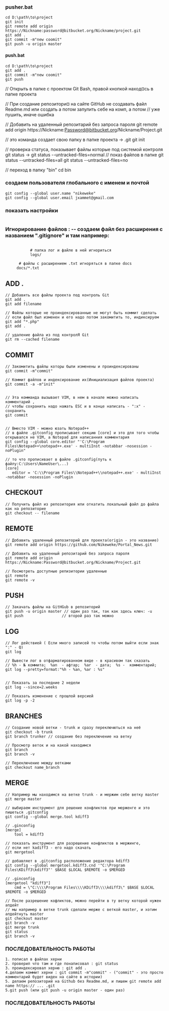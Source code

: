 ### pusher.bat
```
cd D:\path\to\project
git init
git remote add origin https://Nickname:password@bitbucket.org/Nickname/project.git
git add .
git commit -m"new coomit"
git push -u origin master
```



#### push.bat
```
cd D:\path\to\project
git add .
git commit -m"new coomit"
git push
```





// Открыть в папке с проектом Git Bash, правой кнопкой наход¤сь в папке проекта

// При создание репозитори¤ на сайте GitHub не создавать файл Readme.md или создать а потом запулить себе на комп, а потом
// уже пушить, иначе ошибка

// Добавить на удаленный репозитарий без запроса пароля
git remote add origin https://Nickname:Password@bitbucket.org/Nickname/Project.git 


//  это команда создает свою папку в папке проекта -> .git
git init


// проверка статуса, показывает файлы которые под системой контроля
 git status ->
 git status --untracked-files=normal // показ файлов в папке
 git status --untracked-files=all
 git status --untracked-files=no

// переход в папку "bin"
cd bin

### создаем пользователя глобального с именем и почтой
```
git config --global user.name "nikeweke"
git config --global user.email jxammet@gmail.com
```

### показать настройки
```git config --list
```

###  Игнорирование файлов : -- создаем файл без расширения с названием ".gitignore" и там например:
```                        

           # папка лог и файле в ней игнориться
           logs/

	  # файлы с расширением .txt игноряться в папке docs
	 docs/*.txt
```

##  ADD .
```
// Добавить все файлы проекта под контроль Git
git add .
git add filename

// Файлы которые не проиндексированные не могут быть коммит сделать
// если файл был изменен и его надо потом закомитить то, индиксируем
git add "*.php"
git add .

// удаление файла из под контролЯ Git
git rm --cached filename
```




##  COMMIT
```
// Закомитить файлы которы были изменены и проиндексированы
git commit -m"commit"

// Коммит файлов и индексирование их(Инициализация файлов проекта)
git commit -a -m"init"


// Эта комманда вызывает VIM, в нем в начале можно написать комментарий , 
// чтобы сохранить надо нажать ESC и в конце написать - ":x" - сохранить
git commit


// Вместо VIM - можно юзать Notepad++
// в файле .gitconfig прописывает секцию [core] и это для того чтобы открывался не VIM, а Notepad для написанния комментария
git config --global core.editor "'C:\Program Files\Notepad++\notepad++.exe' - multiInst -notabbar -nosession -noPlugin"

// то что прописивает в файле .gitconfig(путь к файлу:C:\Users\NameUser\...)
[core]
   editor = 'C:\\Program Files\\Notepad++\\notepad++.exe' - multiInst -notabbar -nosession -noPlugin
```




## CHECKOUT
```
// Получить файл из репозитория или откатить локальный файл до файла как на репозиторие
git checkout -- filename
```





##  REMOTE
```
// Добавить удаленный репозиторий для проекта(origin - это название)
git remote add origin https://github.com/Nikeweke/Portal_News.git

// Добавить на удаленный репозитарий без запроса пароля
git remote add origin https://Nickname:Password@bitbucket.org/Nickname/Project.git 

// Посмотреть доступные репизитории удаленные
git remote
git remote -v
```





##  PUSH
```
// Закачать файлы на GitHGub в репозиторий
git push -u origin master // один раз так, так как здесь ключ: -u
git push                 // второй раз так можно
```






##  LOG
```
// Лог действией ( Если много записей то чтобы потом выйти если знак ":" - Q)
git log

// Вывести лог в отфарматированном виде - в красивом так сказать
// %h - № коммита;  %an  - афтар;  %ar  - дата;  %s -  комментарий;
git log --pretty=format:"%h - %an, %ar : %s"  


// Показать за последние 2 недели
git log --since=2.weeks

// Показать изменение с прошлой версией 
git log -p -2
```




## BRANCHES
```
// Создание новой ветки - trunk и сразу переключються на неё
git checkout -b trunk
git branch trunker // создание без переключение на ветку

// Просмотр веток и на какой находимся
git branch
git branch -v

// Переключение между ветками
git checkout name_branch
```





## MERGE
```
// Например мы находимся на ветке trunk - и мержим себе ветку master
git merge master

// выбираем инструмент для решение конфликтов при мерженге и это пишеться .gitconfig
git config --global merge.tool kdiff3

// .ginconfig
[merge]
    tool = kdiff3

// показать инструмент для разрешение конфликтов в мержинге,
// если нет kadiff3 - его надо скачать
git mergetool 

// добавляет в .gitconfig расположение редактора kdiff3
git config --global mergetool.kdiff3.cnd '"C:\Program Files\KDiff3\kdiff3"' $BASE $LOCAL $REMOTE -o $MERGED

// .ginconfig
[mergetool "kdiff3"]
    cmd = \"C:\\\\Program Files\\\\KDiff3\\\\kdiff3\" $BASE $LOCAL $REMOTE -o $MERGED 
    
// После разрешение кофликтов, можно перейти в ту ветку которой нужен апдейт
// мы например в ветке trunk сделали мерже с веткой master, и хотим апдейтнуть master
git checkout master
git branch -v
git merge trunk
git status
git branch -v
```



### ПОСЛЕДОВАТЕЛЬНОСТЬ РАБОТЫ
```
1. пописал в файлах херни
2. проверил что там и где понаписовал : git status
3. проиндексировал херню : git add .
4.делаем коммит херни : git commit -m"commit" - ("commit" - это просто комментарий будет виден на сайте в истории)
5. делаем репозиторий на Github без Readme.md, и пишем git remote add name https:// ... .git
5.git push (или git push -u origin master - один раз)
```
### ПОСЛЕДОВАТЕЛЬНОСТЬ РАБОТЫ


